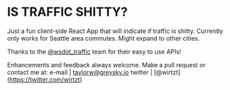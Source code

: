 # IS TRAFFIC SHITTY?

Just a fun client-side React App that will indicate if traffic is shitty.
Currently only works for Seattle area commutes. Might expand to other cities.

Thanks to the [@wsdot_traffic](https://twitter.com/wsdot_traffic) team for their easy to use APIs! 

Enhancements and feedback always welcome. Make a pull request or contact me at:
e-mail | taylorw@greysky.io
twitter | [@wirtzt] (https://twitter.com/wirtzt)
